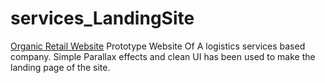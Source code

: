 # services_LandingSite

[Organic Retail Website](https://kaustav202.github.io/services_LandingSite/)
Prototype Website Of A logistics services based company. Simple Parallax effects and clean UI has been used to make the landing page of the site.
